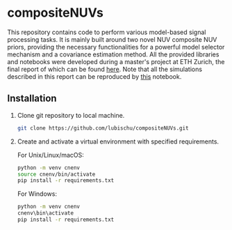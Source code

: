 # compositeNUVs
This repository contains code to perform various model-based signal processing tasks. It is mainly built around two novel NUV composite NUV priors, providing the necessary functionalities for a powerful model selector mechanism and a covariance estimation method. All the provided libraries and notebooks were developed during a master's project at ETH Zurich, the final report of which can be found [here](https://example.com). Note that all the simulations described in this report can be reproduced by [this]([https://example.com](https://github.com/lubischu/compositeNUVs/blob/main/notebooks/simulationsInReport.ipynb)) notebook.

## Installation
1. Clone git repository to local machine.
   
   ```bash
   git clone https://github.com/lubischu/compositeNUVs.git
   ```

2. Create and activate a virtual environment with specified requirements.

   For Unix/Linux/macOS:
   
   ```bash
   python -m venv cnenv
   source cnenv/bin/activate
   pip install -r requirements.txt
   ```

   For Windows:
   
   ```bash
   python -m venv cnenv
   cnenv\bin\activate
   pip install -r requirements.txt
   ```
